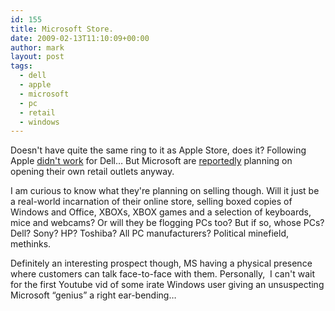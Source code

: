 ```yaml
---
id: 155
title: Microsoft Store.
date: 2009-02-13T11:10:09+00:00
author: mark
layout: post
tags:
  - dell
  - apple
  - microsoft
  - pc
  - retail
  - windows
---
```

Doesn't have quite the same ring to it as Apple Store, does it? Following Apple [didn't work](http://www.channelregister.co.uk/2008/01/31/dell_abandonds_us_kiosks/) for Dell&#8230; But Microsoft are [reportedly](http://www.theregister.co.uk/2009/02/13/microsoft_retail_store/) planning on opening their own retail outlets anyway.

I am curious to know what they're planning on selling though. Will it just be a real-world incarnation of their online store, selling boxed copies of Windows and Office, XBOXs, XBOX games and a selection of keyboards, mice and webcams? Or will they be flogging PCs too? But if so, whose PCs? Dell? Sony? HP? Toshiba? All PC manufacturers? Political minefield, methinks.

Definitely an interesting prospect though, MS having a physical presence where customers can talk face-to-face with them. Personally,  I can't wait for the first Youtube vid of some irate Windows user giving an unsuspecting Microsoft &#8220;genius&#8221; a right ear-bending&#8230;
